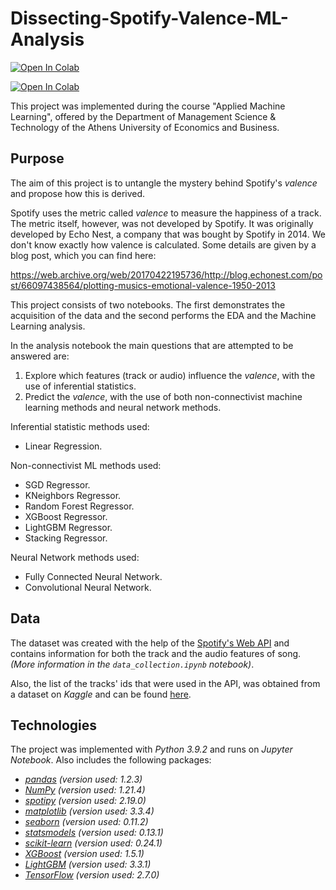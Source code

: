 # Dissecting-Spotify-Valence-ML-Analysis
[![Open In Colab](https://colab.research.google.com/assets/colab-badge.svg)](https://colab.research.google.com/github/NikolasMoatsos/Dissecting-Spotify-Valence-ML-Analysis/blob/main/data_collection.ipynb)

[![Open In Colab](https://colab.research.google.com/assets/colab-badge.svg)](https://colab.research.google.com/github/NikolasMoatsos/Dissecting-Spotify-Valence-ML-Analysis/blob/main/dissecting_spotify_valence_ml_analysis.ipynb)

This project was implemented during the course "Applied Machine Learning", offered by the Department of Management Science & Technology of the Athens University of Economics and Business.

## Purpose
The aim of this project is to untangle the mystery behind Spotify's *valence* and propose how this is derived.

Spotify uses the metric called *valence* to measure the happiness of a track. The metric itself, however, was not developed by Spotify. It was originally developed by Echo Nest, a company that was bought by Spotify in 2014. We don't know exactly how valence is calculated. Some details are given by a blog post, which you can find here:

https://web.archive.org/web/20170422195736/http://blog.echonest.com/post/66097438564/plotting-musics-emotional-valence-1950-2013

This project consists of two notebooks. The first demonstrates the acquisition of the data and the second performs the EDA and the Machine Learning analysis. 

In the analysis notebook the main questions that are attempted to be answered are:
1. Explore which features (track or audio) influence the *valence*, with the use of inferential statistics.
2. Predict the *valence*, with the use of both non-connectivist machine learning methods and neural network methods.

Inferential statistic methods used:
* Linear Regression.

Non-connectivist ML methods used:
* SGD Regressor.
* KNeighbors Regressor.
* Random Forest Regressor.
* XGBoost Regressor.
* LightGBM Regressor.
* Stacking Regressor.

Neural Network methods used:
* Fully Connected Neural Network.
* Convolutional Neural Network.

## Data
The dataset was created with the help of the [Spotify's Web API](https://developer.spotify.com/documentation/web-api/reference/#/) and contains information for both the track and the audio features of song. *(More information in the `data_collection.ipynb` notebook)*.

Also, the list of the tracks' ids that were used in the API, was obtained from a dataset on *Kaggle* and can be found [here](https://www.kaggle.com/ektanegi/spotifydata-19212020).

## Technologies
The project was implemented with *Python 3.9.2* and runs on *Jupyter Notebook*. Also includes the following packages: 
* [*pandas*](https://pandas.pydata.org/) *(version used: 1.2.3)* 
* [*NumPy*](https://numpy.org/) *(version used: 1.21.4)*
* [*spotipy*](https://spotipy.readthedocs.io/en/2.19.0/) *(version used: 2.19.0)*
* [*matplotlib*](https://matplotlib.org/) *(version used: 3.3.4)*
* [*seaborn*](https://seaborn.pydata.org/) *(version used: 0.11.2)*
* [*statsmodels*](https://www.statsmodels.org/stable/index.html) *(version used: 0.13.1)*
* [*scikit-learn*](https://scikit-learn.org/stable/) *(version used: 0.24.1)*
* [*XGBoost*](https://xgboost.readthedocs.io/en/stable/) *(version used: 1.5.1)*
* [*LightGBM*](https://lightgbm.readthedocs.io/en/latest/) *(version used: 3.3.1)*
* [*TensorFlow*](https://www.tensorflow.org/) *(version used: 2.7.0)*


